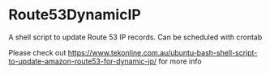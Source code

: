 # Route53DynamicIP
A shell script to update Route 53 IP records. Can be scheduled with crontab


Please check out https://www.tekonline.com.au/ubuntu-bash-shell-script-to-update-amazon-route53-for-dynamic-ip/ for more info
